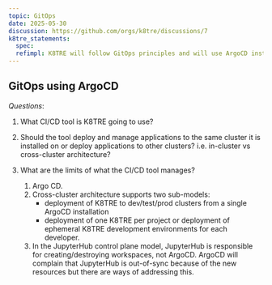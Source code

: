 ```yaml
---
topic: GitOps
date: 2025-05-30
discussion: https://github.com/orgs/k8tre/discussions/7
k8tre_statements:
  spec:
  refimpl: K8TRE will follow GitOps principles and will use ArgoCD installed on a management cluster to manage nearly all resources on the child cluster(s) it manages. Here "nearly all" means ArgoCD will not be responsible for creating/destroying workspaces. 
---
```


## GitOps using ArgoCD

*Questions*:
1. What CI/CD tool is K8TRE going to use?
2. Should the tool deploy and manage applications to the same cluster it is installed on or deploy applications to other clusters? i.e. in-cluster vs cross-cluster architecture?
3. What are the limits of what the CI/CD tool manages?

    1. Argo CD.
    2. Cross-cluster architecture supports two sub-models: 
        - deployment of K8TRE to dev/test/prod clusters from a single ArgoCD installation
        - deployment of one K8TRE per project or deployment of ephemeral K8TRE development environments for each developer.
    3. In the JupyterHub control plane model, JupyterHub is responsible for creating/destroying workspaces, not ArgoCD. ArgoCD will complain that JupyterHub is out-of-sync because of the new resources but there are ways of addressing this.
